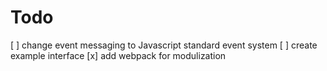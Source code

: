 # Todo
[ ] change event messaging to Javascript standard event system
[ ] create example interface
[x] add webpack for modulization